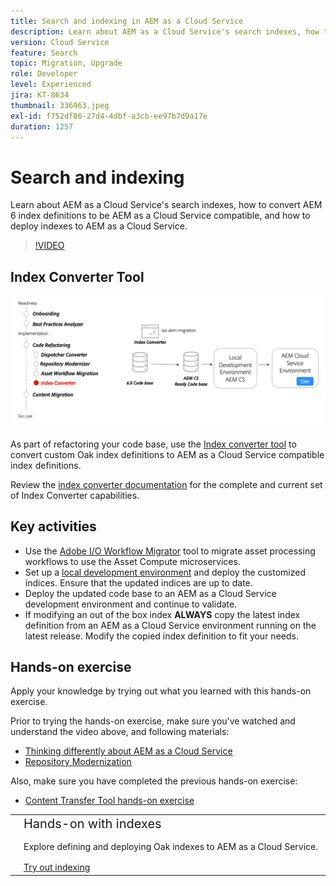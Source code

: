 ```yaml
---
title: Search and indexing in AEM as a Cloud Service
description: Learn about AEM as a Cloud Service's search indexes, how to convert AEM 6 index definitions, and how to deploy indexes.
version: Cloud Service
feature: Search
topic: Migration, Upgrade
role: Developer
level: Experienced
jira: KT-8634
thumbnail: 336963.jpeg
exl-id: f752df86-27d4-4dbf-a3cb-ee97b7d9a17e
duration: 1257
---
```

# Search and indexing

Learn about AEM as a Cloud Service's search indexes, how to convert AEM 6 index definitions to be AEM as a Cloud Service compatible, and how to deploy indexes to AEM as a Cloud Service.

>[!VIDEO](https://video.tv.adobe.com/v/336963?quality=12&learn=on)

## Index Converter Tool

![Index Converter Tool](./assets/index-converter.png)

As part of refactoring your code base, use the [Index converter tool](https://github.com/adobe/aio-cli-plugin-aem-cloud-service-migration#command-aio-aem-migrationindex-converter) to convert custom Oak index definitions to AEM as a Cloud Service compatible index definitions.

Review the [index converter documentation](https://experienceleague.adobe.com/docs/experience-manager-cloud-service/content/migration-journey/refactoring-tools/index-converter.html) for the complete and current set of Index Converter capabilities.

## Key activities

+ Use the [Adobe I/O Workflow Migrator](https://github.com/adobe/aio-cli-plugin-aem-cloud-service-migration#command-aio-aem-migrationindex-converter) tool to migrate asset processing workflows to use the Asset Compute microservices.
+ Set up a [local development environment](https://experienceleague.adobe.com/docs/experience-manager-learn/cloud-service/local-development-environment-set-up/overview.html) and deploy the customized indices. Ensure that the updated indices are up to date.
+ Deploy the updated code base to an AEM as a Cloud Service development environment and continue to validate.
+ If modifying an out of the box index **ALWAYS** copy the latest index definition from an AEM as a Cloud Service environment running on the latest release. Modify the copied index definition to fit your needs.

## Hands-on exercise

Apply your knowledge by trying out what you learned with this hands-on exercise.

Prior to trying the hands-on exercise, make sure you've watched and understand the video above, and following materials:

+ [Thinking differently about AEM as a Cloud Service](./introduction.md)
+ [Repository Modernization](./repository-modernization.md)

Also, make sure you have completed the previous hands-on exercise:

+ [Content Transfer Tool hands-on exercise](./content-migration/content-transfer-tool.md#hands-on-exercise)

<table style="border-width:0">
    <tr>
        <td style="width:150px">
            <a  rel="noreferrer"
                target="_blank"
                href="https://github.com/adobe/aem-cloud-engineering-video-series-exercises/tree/session7-indexes#cloud-acceleration-bootcamp---session-7-search-and-indexing"><img alt="Hands-on exercise GitHub repository" src="./assets/github.png"/>
            </a>        
        </td>
        <td style="width:100%;margin-bottom:1rem;">
            <div style="font-size:1.25rem;font-weight:400;">Hands-on with indexes</div>
            <p style="margin:1rem 0">
                Explore defining and deploying Oak indexes to AEM as a Cloud Service.
            </p>
            <a  rel="noreferrer"
                target="_blank"
                href="https://github.com/adobe/aem-cloud-engineering-video-series-exercises/tree/session7-indexes#cloud-acceleration-bootcamp---session-7-search-and-indexing" class="spectrum-Button spectrum-Button--primary spectrum-Button--sizeM">
                <span class="spectrum-Button-label has-no-wrap has-text-weight-bold">Try out indexing</span>
            </a>
        </td>
    </tr>
</table>
